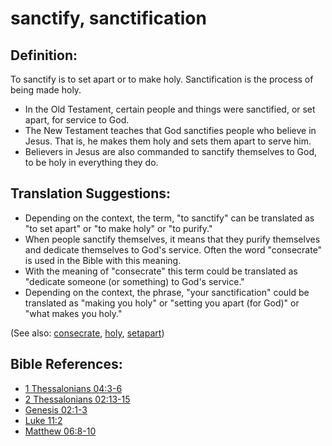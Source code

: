 # sanctify, sanctification #

## Definition: ##

To sanctify is to set apart or to make holy. Sanctification is the process of being made holy.

* In the Old Testament, certain people and things were sanctified, or set apart, for service to God.
* The New Testament teaches that God sanctifies people who believe in Jesus. That is, he makes them holy and sets them apart to serve him.
* Believers in Jesus are also commanded to sanctify themselves to God, to be holy in everything they do.

## Translation Suggestions: ##

* Depending on the context, the term, "to sanctify" can be translated as "to set apart" or "to make holy" or "to purify."
* When people sanctify themselves, it means that they purify themselves and dedicate themselves to God's service. Often the word "consecrate" is used in the Bible with this meaning.
* With the meaning of "consecrate" this term could be translated as "dedicate someone (or something) to God's service."
* Depending on the context, the phrase, "your sanctification" could be translated as "making you holy" or "setting you apart (for God)" or "what makes you holy."

(See also: [consecrate](../kt/consecrate.md), [holy](../kt/holy.md),  [setapart](../kt/setapart.md))

## Bible References: ##

* [1 Thessalonians 04:3-6](https://door43.org/en/bible/notes/1th/04/03)
* [2 Thessalonians 02:13-15](https://door43.org/en/bible/notes/2th/02/13)
* [Genesis 02:1-3](https://door43.org/en/bible/notes/gen/02/01)
* [Luke 11:2](https://door43.org/en/bible/notes/luk/11/02)
* [Matthew 06:8-10](https://door43.org/en/bible/notes/mat/06/08)

